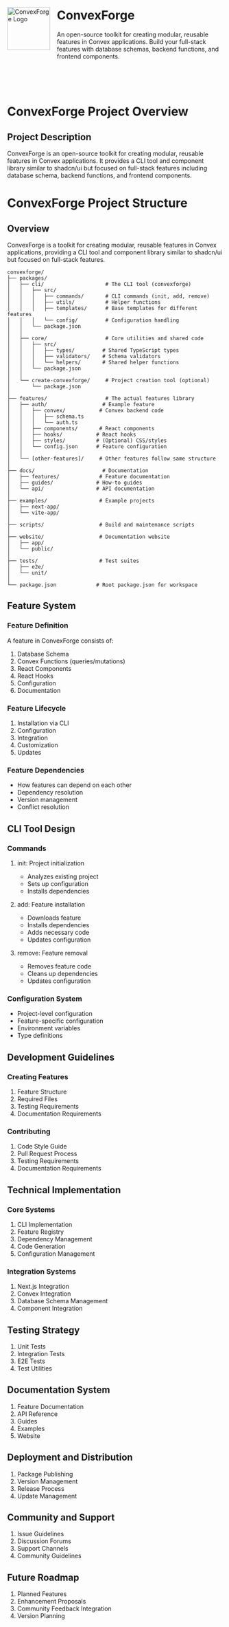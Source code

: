 <div>
  <div style="display: flex; align-items: center; justify-content: center; padding-bottom: 50px;">
    <!-- Update path to where your SVG will be stored -->
    <img src="assets/ConvexForge-Logo.svg" alt="ConvexForge Logo" width="100" />
    <div style="margin-left: 16px; text-align: left;">
      <h1>ConvexForge</h1>
      <p>An open-source toolkit for creating modular, reusable features in Convex applications. Build your full-stack features with database schemas, backend functions, and frontend components.</p>
    </div>
  </div>
</div>

# ConvexForge Project Overview

## Project Description
ConvexForge is an open-source toolkit for creating modular, reusable features in Convex applications. It provides a CLI tool and component library similar to shadcn/ui but focused on full-stack features including database schema, backend functions, and frontend components.

# ConvexForge Project Structure

## Overview
ConvexForge is a toolkit for creating modular, reusable features in Convex applications, providing a CLI tool and component library similar to shadcn/ui but focused on full-stack features.

```
convexforge/
├── packages/
│   ├── cli/                    # The CLI tool (convexforge)
│   │   ├── src/
│   │   │   ├── commands/       # CLI commands (init, add, remove)
│   │   │   ├── utils/          # Helper functions
│   │   │   ├── templates/      # Base templates for different features
│   │   │   └── config/         # Configuration handling
│   │   └── package.json
│   │
│   ├── core/                   # Core utilities and shared code
│   │   ├── src/
│   │   │   ├── types/         # Shared TypeScript types
│   │   │   ├── validators/    # Schema validators
│   │   │   └── helpers/       # Shared helper functions
│   │   └── package.json
│   │
│   └── create-convexforge/     # Project creation tool (optional)
│       └── package.json
│
├── features/                   # The actual features library
│   ├── auth/                  # Example feature
│   │   ├── convex/           # Convex backend code
│   │   │   ├── schema.ts
│   │   │   └── auth.ts
│   │   ├── components/       # React components
│   │   ├── hooks/           # React hooks
│   │   ├── styles/          # (Optional) CSS/styles
│   │   └── config.json      # Feature configuration
│   │
│   └── [other-features]/     # Other features follow same structure
│
├── docs/                      # Documentation
│   ├── features/             # Feature documentation
│   ├── guides/              # How-to guides
│   └── api/                 # API documentation
│
├── examples/                 # Example projects
│   ├── next-app/
│   └── vite-app/
│
├── scripts/                  # Build and maintenance scripts
│
├── website/                  # Documentation website
│   ├── app/
│   └── public/
│
├── tests/                    # Test suites
│   ├── e2e/
│   └── unit/
│
└── package.json             # Root package.json for workspace
```

## Feature System

### Feature Definition
A feature in ConvexForge consists of:
1. Database Schema
2. Convex Functions (queries/mutations)
3. React Components
4. React Hooks
5. Configuration
6. Documentation

### Feature Lifecycle
1. Installation via CLI
2. Configuration
3. Integration
4. Customization
5. Updates

### Feature Dependencies
- How features can depend on each other
- Dependency resolution
- Version management
- Conflict resolution

## CLI Tool Design

### Commands
1. init: Project initialization
   - Analyzes existing project
   - Sets up configuration
   - Installs dependencies

2. add: Feature installation
   - Downloads feature
   - Installs dependencies
   - Adds necessary code
   - Updates configuration

3. remove: Feature removal
   - Removes feature code
   - Cleans up dependencies
   - Updates configuration

### Configuration System
- Project-level configuration
- Feature-specific configuration
- Environment variables
- Type definitions

## Development Guidelines

### Creating Features
1. Feature Structure
2. Required Files
3. Testing Requirements
4. Documentation Requirements

### Contributing
1. Code Style Guide
2. Pull Request Process
3. Testing Requirements
4. Documentation Requirements

## Technical Implementation

### Core Systems
1. CLI Implementation
2. Feature Registry
3. Dependency Management
4. Code Generation
5. Configuration Management

### Integration Systems
1. Next.js Integration
2. Convex Integration
3. Database Schema Management
4. Component Integration

## Testing Strategy
1. Unit Tests
2. Integration Tests
3. E2E Tests
4. Test Utilities

## Documentation System
1. Feature Documentation
2. API Reference
3. Guides
4. Examples
5. Website

## Deployment and Distribution
1. Package Publishing
2. Version Management
3. Release Process
4. Update Management

## Community and Support
1. Issue Guidelines
2. Discussion Forums
3. Support Channels
4. Community Guidelines

## Future Roadmap
1. Planned Features
2. Enhancement Proposals
3. Community Feedback Integration
4. Version Planning